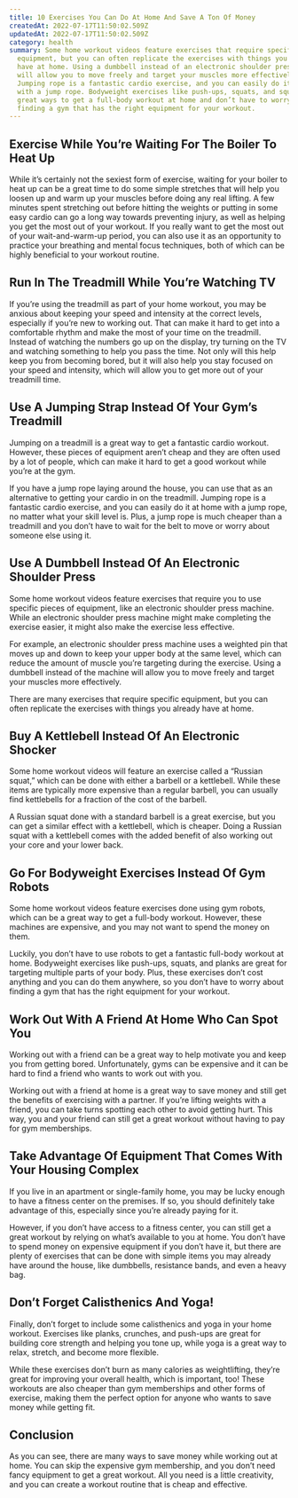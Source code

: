 ```yaml
---
title: 10 Exercises You Can Do At Home And Save A Ton Of Money
createdAt: 2022-07-17T11:50:02.509Z
updatedAt: 2022-07-17T11:50:02.509Z
category: health
summary: Some home workout videos feature exercises that require specific
  equipment, but you can often replicate the exercises with things you already
  have at home. Using a dumbbell instead of an electronic shoulder press machine
  will allow you to move freely and target your muscles more effectively.
  Jumping rope is a fantastic cardio exercise, and you can easily do it at home
  with a jump rope. Bodyweight exercises like push-ups, squats, and squats are
  great ways to get a full-body workout at home and don’t have to worry about
  finding a gym that has the right equipment for your workout.
---
```


## Exercise While You’re Waiting For The Boiler To Heat Up

While it’s certainly not the sexiest form of exercise, waiting for your boiler to heat up can be a great time to do some simple stretches that will help you loosen up and warm up your muscles before doing any real lifting. A few minutes spent stretching out before hitting the weights or putting in some easy cardio can go a long way towards preventing injury, as well as helping you get the most out of your workout. If you really want to get the most out of your wait-and-warm-up period, you can also use it as an opportunity to practice your breathing and mental focus techniques, both of which can be highly beneficial to your workout routine.

## Run In The Treadmill While You’re Watching TV

If you’re using the treadmill as part of your home workout, you may be anxious about keeping your speed and intensity at the correct levels, especially if you’re new to working out. That can make it hard to get into a comfortable rhythm and make the most of your time on the treadmill. Instead of watching the numbers go up on the display, try turning on the TV and watching something to help you pass the time. Not only will this help keep you from becoming bored, but it will also help you stay focused on your speed and intensity, which will allow you to get more out of your treadmill time.

## Use A Jumping Strap Instead Of Your Gym’s Treadmill

Jumping on a treadmill is a great way to get a fantastic cardio workout. However, these pieces of equipment aren’t cheap and they are often used by a lot of people, which can make it hard to get a good workout while you’re at the gym. 

If you have a jump rope laying around the house, you can use that as an alternative to getting your cardio in on the treadmill. Jumping rope is a fantastic cardio exercise, and you can easily do it at home with a jump rope, no matter what your skill level is. Plus, a jump rope is much cheaper than a treadmill and you don’t have to wait for the belt to move or worry about someone else using it.

## Use A Dumbbell Instead Of An Electronic Shoulder Press

Some home workout videos feature exercises that require you to use specific pieces of equipment, like an electronic shoulder press machine. While an electronic shoulder press machine might make completing the exercise easier, it might also make the exercise less effective.

For example, an electronic shoulder press machine uses a weighted pin that moves up and down to keep your upper body at the same level, which can reduce the amount of muscle you’re targeting during the exercise. Using a dumbbell instead of the machine will allow you to move freely and target your muscles more effectively.

There are many exercises that require specific equipment, but you can often replicate the exercises with things you already have at home.

## Buy A Kettlebell Instead Of An Electronic Shocker

Some home workout videos will feature an exercise called a “Russian squat,” which can be done with either a barbell or a kettlebell. While these items are typically more expensive than a regular barbell, you can usually find kettlebells for a fraction of the cost of the barbell.

A Russian squat done with a standard barbell is a great exercise, but you can get a similar effect with a kettlebell, which is cheaper. Doing a Russian squat with a kettlebell comes with the added benefit of also working out your core and your lower back.

## Go For Bodyweight Exercises Instead Of Gym Robots

Some home workout videos feature exercises done using gym robots, which can be a great way to get a full-body workout. However, these machines are expensive, and you may not want to spend the money on them.

Luckily, you don’t have to use robots to get a fantastic full-body workout at home. Bodyweight exercises like push-ups, squats, and planks are great for targeting multiple parts of your body. Plus, these exercises don’t cost anything and you can do them anywhere, so you don’t have to worry about finding a gym that has the right equipment for your workout.

## Work Out With A Friend At Home Who Can Spot You

Working out with a friend can be a great way to help motivate you and keep you from getting bored. Unfortunately, gyms can be expensive and it can be hard to find a friend who wants to work out with you.

Working out with a friend at home is a great way to save money and still get the benefits of exercising with a partner. If you’re lifting weights with a friend, you can take turns spotting each other to avoid getting hurt. This way, you and your friend can still get a great workout without having to pay for gym memberships.

## Take Advantage Of Equipment That Comes With Your Housing Complex

If you live in an apartment or single-family home, you may be lucky enough to have a fitness center on the premises. If so, you should definitely take advantage of this, especially since you’re already paying for it.

However, if you don’t have access to a fitness center, you can still get a great workout by relying on what’s available to you at home. You don’t have to spend money on expensive equipment if you don’t have it, but there are plenty of exercises that can be done with simple items you may already have around the house, like dumbbells, resistance bands, and even a heavy bag.

## Don’t Forget Calisthenics And Yoga!

Finally, don’t forget to include some calisthenics and yoga in your home workout. Exercises like planks, crunches, and push-ups are great for building core strength and helping you tone up, while yoga is a great way to relax, stretch, and become more flexible.

While these exercises don’t burn as many calories as weightlifting, they’re great for improving your overall health, which is important, too! These workouts are also cheaper than gym memberships and other forms of exercise, making them the perfect option for anyone who wants to save money while getting fit.

## Conclusion

As you can see, there are many ways to save money while working out at home. You can skip the expensive gym membership, and you don’t need fancy equipment to get a great workout. All you need is a little creativity, and you can create a workout routine that is cheap and effective.
